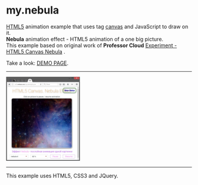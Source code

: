 # my.nebula
<a href="http://htmlbook.ru/html5">HTML5</a> animation example that uses tag <a href="http://htmlbook.ru/html/canvas">canvas</a> and JavaScript to draw on it.
<br>
<b>Nebula</b> animation effect - HTML5 animation of a one big picture.
<br>
This example based on original work of <b>Professor Cloud</b> <a href="http://www.professorcloud.com/mainsite/canvas-nebula.htm">Experiment - HTML5 Canvas Nebula</a> .

Take a look: <a href="http://w55.webutu.com/my.nebula/my.nebula.html">DEMO PAGE</a>.

<hr>
<img width="200" src="Screenshots/screenshot-1.jpg" alt="screenshot-1" />
<hr>
This example uses HTML5, CSS3 and JQuery.
